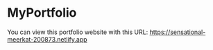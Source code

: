 # MyPortfolio

You can view this portfolio website with this URL: https://sensational-meerkat-200873.netlify.app

